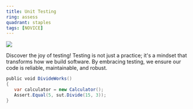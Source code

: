 ```yaml
---
title: Unit Testing
ring: assess
quadrant: staples
tags: [NOVICE]
---
```


[![](https://img.shields.io/badge/xunit-0c7cba?logo=gitbook&logoColor=000&style=flat)](https://xunit.net/?tabs=cs)

Discover the joy of testing! Testing is not just a practice; it's a mindset that transforms how we build software. By embracing testing, we ensure our code is reliable, maintainable, and robust.

```cs
public void DivideWorks()
{     
   var calculator = new Calculator();
   Assert.Equal(5, sut.Divide(15, 3)); 
}
```